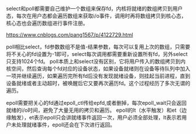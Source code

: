 select和poll都需要自己维护一个数组来保存fd，内核将就绪的数组拷贝到用户态，每次在用户态都会遍历数组来获取i/o事件，调用时再将数组拷贝到核心态，核心态也会遍历数组进行事件注册。


https://www.cnblogs.com/pang1567/p/4122729.html

poll相比select，fd参数数组不是值-结果参数，每次可以复用上次的数组，只需要将不关心的fd设置为-1即可，select每次调用都需要重新设置所有fd，另外select只支持1024个fd。
poll本质上和select没有区别，它将用户传入的数组拷贝到内核空间，然后查询每个fd对应的设备状态，如果设备就绪则在设备等待队列中加入一项并继续遍历，如果遍历完所有fd后没有发现就绪设备，则挂起当前进程，直到设备就绪或者主动超时，被唤醒后它又要再次遍历fd。这个过程经历了多次无谓的遍历。

epoll需要把关心的fd通过epoll_ctl传给epfd,或者删掉，每次epoll_wait只会返回就绪的i/o时间，避免了大量无用的拷贝和遍历。
epoll的lt（水平触发）和et（边缘触发），et表示epoll只会讲就绪事件返回一次，用户必须全部处理，lt表示若用户未处理就绪事件，epoll还会在下次进行返回。
